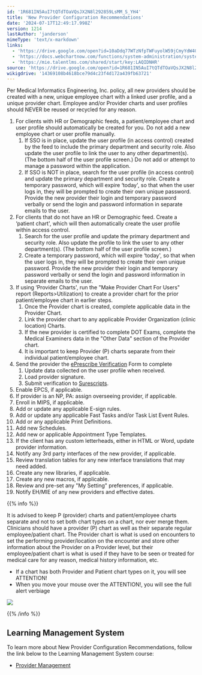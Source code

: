 ```yaml
---
id: '1R681IN5AuI7tQTdTOaVQsJX2N8l292859LsMM_S_YH4'
title: 'New Provider Configuration Recommendations'
date: '2024-07-17T12:49:17.998Z'
version: 1214
lastAuthor: 'janderson'
mimeType: 'text/x-markdown'
links:
  - 'https://drive.google.com/open?id=10aDdq77WTzNfpTWFuyolW59jCmyYdW4GjOO5-K4ui9A'
  - 'https://docs.webchartnow.com/functions/system-administration/system-controls/setting-up-e-prescribers.html'
  - 'https://mie.talentlms.com/shared/start/key:LAQIDNHR'
source: 'https://drive.google.com/open?id=1R681IN5AuI7tQTdTOaVQsJX2N8l292859LsMM_S_YH4'
wikigdrive: '14369108b4618bce79d4c23f4d172a439fb63721'
---
```

Per Medical Informatics Engineering, Inc. policy, all new providers should be created with a new, unique employee chart with a linked user profile, and a unique provider chart. Employee and/or Provider charts and user profiles should NEVER be reused or recycled for any reason.

1. For clients with HR or Demographic feeds, a patient/employee chart and user profile should automatically be created for you. Do not add a new employee chart or user profile manually.
    1. If SSO is in place, update the user profile (in access control) created by the feed to include the primary department and security role.  Also update the user profile to link the user to any other department(s). (The bottom half of the user profile screen.) Do not add or attempt to manage a password within the application.
    2. If SSO is NOT in place, search for the user profile (in access control) and update the primary department and security role. Create a temporary password, which will expire ‘today', so that when the user logs in, they will be prompted to create their own unique password. Provide the new provider their login and temporary password verbally or send the login and password information in separate emails to the user.
2. For clients that do not have an HR or Demographic feed. Create a ‘patient chart', which will then automatically create the user profile within access control.
    1. Search for the user profile and update the primary department and security role. Also update the profile to link the user to any other department(s). (The bottom half of the user profile screen.)
    2. Create a temporary password, which will expire ‘today', so that when the user logs in, they will be prompted to create their own unique password. Provide the new provider their login and temporary password verbally or send the login and password information in separate emails to the user.
3. If using ‘Provider Charts', run the "Make Provider Chart For Users" report (Reports>Utilization) to create a provider chart for the prior patient/employee chart in earlier steps.
    1. Once the Provider chart is created, complete applicable data in the Provider Chart.
    2. Link the provider chart to any applicable Provider Organization (clinic location) Charts.
    3. If the new provider is certified to complete DOT Exams, complete the Medical Examiners data in the "Other Data" section of the Provider chart.
    4. It is important to keep Provider (P) charts separate from their individual patient/employee chart.
4. Send the provider the [ePrescribe Verification](https://drive.google.com/open?id=10aDdq77WTzNfpTWFuyolW59jCmyYdW4GjOO5-K4ui9A) Form to complete
    1. Update data collected on the user profile when received.
    2. Load provider signature.
    3. Submit verification to [Surescripts](https://docs.webchartnow.com/functions/system-administration/system-controls/setting-up-e-prescribers.html).
5. Enable EPCS, if applicable.
6. If provider is an NP, PA: assign overseeing provider, if applicable.
7. Enroll in MIPS, if applicable.
8. Add or update any applicable E-sign rules.
9. Add or update any applicable Fast Tasks and/or Task List Event Rules.
10. Add or any applicable Print Definitions.
11. Add new Schedules.
12. Add new or applicable Appointment Type Templates.
13. If the client has any custom letterheads, either in HTML or Word, update provider information.
14. Notify any 3rd party interfaces of the new provider, if applicable.
15. Review translation tables for any new interface translations that may need added.
16. Create any new libraries, if applicable.
17. Create any new macros, if applicable.
18. Review and pre-set any "My Setting" preferences, if applicable.
19. Notify EH/MIE of any new providers and effective dates.

{{% info %}}

It is advised to keep P (provider) charts and patient/employee charts separate and not to set both chart types on a chart, nor ever merge them. Clinicians should have a provider (P) chart as well as their separate regular employee/patient chart. The Provider chart is what is used on encounters to set the performing provider/location on the encounter and store other information about the Provider on a Provider level, but their employee/patient chart is what is used if they have to be seen or treated for medical care for any reason, medical history information, etc.

* If<strong></strong> a chart has both Provider and Patient chart types on it, you will see ATTENTION!
* When you move your mouse over the ATTENTION!, you will see the full alert verbiage

![](../new-provider-configuration-recommendations.assets/d9d803700f11b416793ceb51d7d964e2.png)

{{% /info %}}

## Learning Management System

To learn more about New Provider Configuration Recommendations, follow the link below to the Learning Management System course:

* [Provider Management](https://mie.talentlms.com/shared/start/key:LAQIDNHR)
